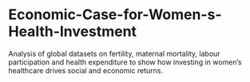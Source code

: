 # Economic-Case-for-Women-s-Health-Investment
Analysis of global datasets on fertility, maternal mortality, labour participation and health expenditure to show how investing in women’s healthcare drives social and economic returns.
